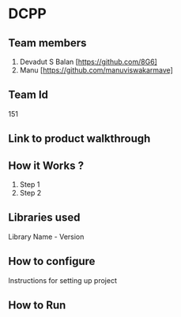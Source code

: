 # DCPP

## Team members
1. Devadut S Balan [https://github.com/8G6]
2. Manu [https://github.com/manuviswakarmave]
## Team Id
151
## Link to product walkthrough

## How it Works ?
1. Step 1
2. Step 2
## Libraries used
Library Name - Version
## How to configure
Instructions for setting up project
## How to Run
